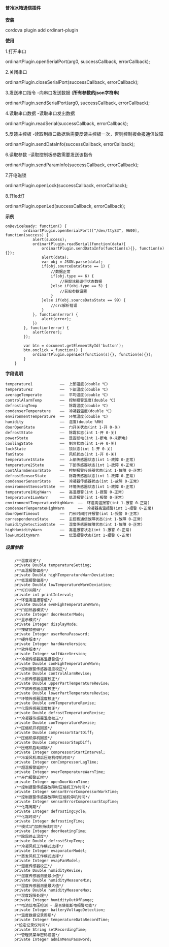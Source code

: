 #### 普冷冰箱通信插件

**安装**

cordova plugin add ordinart-plugin

**使用**

1.打开串口

ordinartPlugin.openSerialPort(arg0, successCallback, errorCallback);

2.关闭串口

ordinartPlugin.closeSerialPort(successCallback, errorCallback);

3.发送串口指令	-向串口发送数据 (**所有参数的json字符串**)

ordinartPlugin.sendSerialPort(arg0, successCallback, errorCallback);

4.读取串口数据	-读取串口发出数据

ordinartPlugin.readSerial(successCallback, errorCallback);

5.反馈主控板	-读取到串口数据后需要反馈主控板一次，否则控制板会报通信故障

ordinartPlugin.sendDataInfo(successCallback, errorCallback);

6.读取参数	-读取控制板参数需要发送该指令

ordinartPlugin.sendParamInfo(successCallback, errorCallback);

7.开电磁锁

ordinartPlugin.openLock(successCallback, errorCallback);

8.开led灯

ordinartPlugin.openLed(successCallback, errorCallback);

**示例**

```
onDeviceReady: function() {
        ordinartPlugin.openSerialPort(["/dev/ttyS3", 9600], function(success) {
	        alert(success);
	        ordinartPlugin.readSerial(function(data){
	        	ordinartPlugin.sendDataInfo(function(s){}, function(e){});
	            alert(data);
	            var obj = JSON.parse(data);
	            if(obj.sourceDataState == 1) {
	                //数据正常
	                if(obj.type == 6) {
	                    //获取冰箱运行状态数据
	                }else if(obj.type == 5) {
	                    //获取参数设置
	                }
	            }else if(obj.sourceDataState == 99) {
	                //crc解析错误
	            }
		    }, function(error) {
		        alert(error);
		    })
		}, function(error) {
		    alert(error);
		});

        var btn = document.getElementById('button');
        btn.onclick = function() {
            ordinartPlugin.openLed(function(s){}, function(e){});
        }
    }
```

**字段说明**

```
temperature1			——	上部温度(double ℃)
temperature2			——	下部温度(double ℃)
averageTemperate		——	平均温度(double ℃)
controlAlarmTemp		——	控制报警温度(double ℃)
defrostingTemp			——	除霜温度(double ℃)
condenserTemperature	——	冷凝器温度(double ℃)
environmentTemperature	——	环境温度(double ℃)
humidity				——	湿度(double %RH)
doorOpenState			——	门开关状态(int 1-开 0-关)
defrostState			——	除霜状态(int 1-开 0-关)
powerState				——	是否断电(int 1-断电 0-未断电)
coolingState			——	制冷状态(int 1-开 0-关)
lockState				——	锁状态(int 1-开 0-关)
fanState				——	风机状态(int 1-开 0-关)
temperature1State		——	上部传感器状态(int 1-故障 0-正常)
temperature2State		——	下部传感器状态(int 1-故障 0-正常)
contAlarmSensorState	——	控制报警传感器状态(int 1-故障 0-正常)
defrostSensorState		——	除霜传感器状态(int 1-故障 0-正常)
condenserSensorState	——	冷凝器传感器状态(int 1-故障 0-正常)
environmentSensorState	——	环境传感器状态(int 1-故障 0-正常)
temperature1HighWarn	——	高温报警(int 1-报警 0-正常)
temperature1LowWarn		——	低温报警(int 1-报警 0-正常)
environmentTemperatureHighWarn	——	环温高温报警(int 1-报警 0-正常)
condenserTemperateHighWarn		——	冷凝器高温报警(int 1-报警 0-正常)
doorOpenTimeout			——	门长时间打开报警(int 1-报警 0-正常)
correspondenceState		——	主控板通信故障状态(int 1-故障 0-正常)
humidityDetectionState	——	湿度传感器故障状态(int 1-故障 0-正常)
highHumidityWarn		——	高湿报警状态(int 1-报警 0-正常)
lowHumidityWarn			——	低湿报警状态(int 1-报警 0-正常)
```



##### 设置参数

```
	/**温度设定*/
    private Double temperatureSetting;
    /**高温报警偏差*/
    private Double highTemperatureWarnDeviation;
    /**低温报警偏差*/
    private Double lowTemperatureWarnDeviation;
    /**打印间隔*/
    private int printInterval;
    /**环温高温报警值*/
    private Double evnHighTemperatureWarn;
    /**门加热器模式*/
    private Integer doorHeaterMode;
    /**显示模式*/
    private Integer displayMode;
    /**按键锁密码*/
    private Integer userMenuPassword;
    /**硬件版本*/
    private Integer hardWareVersion;
    /**软件版本*/
    private Integer softWareVersion;
    /**冷凝传感器高温报警值*/
    private Double conHighTemperatureWarn;
    /**控制报警传感器温度校正*/
    private Double controlAlarmRevise;
    /**上部传感器温度校正*/
    private Double upperPartTemperatureRevise;
    /**下部传感器温度校正*/
    private Double lowerPartTemperatureRevise;
    /**环境传感器温度校正*/
    private Double evnTemperatureRevise;
    /**化霜传感器温度校正*/
    private Double defrostTemperatureRevise;
    /**冷凝器传感器温度校正*/
    private Double conTemperatureRevise;
    /**压缩机开机回差*/
    private Double compressorStartDiff;
    /**压缩机停机回差*/
    private Double compressorStopDiff;
    /**压缩机启动间隔*/
    private Integer compressorStartInterval;
    /**冷凝风机滞后压缩机停机时间*/
    private Integer conCompressorLagTime;
    /**超温报警延时*/
    private Integer overTemperatureWarnTime;
    /**开门报警延时*/
    private Integer openDoorWarnTime;
    /**控制报警传感器故障时压缩机工作时间*/
    private Integer sensorErrorCompressorWorkTime;
    /**控制报警传感器故障时压缩机停机时间*/
    private Integer sensorErrorCompressorStopTime;
    /**化霜周期*/
    private Integer defrostingCycle;
    /**化霜时间*/
    private Integer defrostingTime;
    /**模式1门加热持续时间*/
    private Integer doorHeatingTime;
    /**除霜终止温度*/
    private Double defrostStopTemp;
    /**冷凝风机工作模式选择*/
    private Integer evaporatorModel;
    /**蒸发风机工作模式选择*/
    private Integer evapFanModel;
    /**湿度传感器校正*/
    private Double humidityRevise;
    /**湿度传感器测量最小值*/
    private Double humidityMeasureMin;
    /**湿度传感器测量最大值*/
    private Double humidityMeasureMax;
    /**湿度超限处理*/
    private Integer humidityOutOfRange;
    /**电池低电压检测 - 是否使能断电报警功能*/
    private Integer batteryVoltageDetection;
    /**温度数据记录周期*/
    private Integer temperatureDataRecordTime;
    /*设定记录仪时间*/
    private String setRecordingTime;
    /**管理员菜单密码设置*/
    private Integer adminMenuPassword;
```

